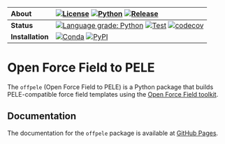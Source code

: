 | **About** | [![License](https://img.shields.io/badge/License-MIT-blue.svg)](LICENSE) [![Python](https://img.shields.io/badge/python-3.6%2C%203.7-blue.svg)](https://martimunicoy.github.io/offpele) [![Release](https://img.shields.io/github/release/martimunicoy/offpele.svg?include_prereleases)](https://github.com/martimunicoy/offpele/releases/) |
| :------ | :------- |
| **Status** | [![Language grade: Python](https://img.shields.io/lgtm/grade/python/g/martimunicoy/offpele.svg?logo=lgtm&logoWidth=18)](https://lgtm.com/projects/g/martimunicoy/offpele/context:python) [![Test](https://github.com/martimunicoy/offpele/workflows/Test/badge.svg)](https://github.com/martimunicoy/offpele/actions?query=workflow%3ATest) [![codecov](https://codecov.io/gh/martimunicoy/offpele/branch/master/graph/badge.svg)](https://codecov.io/gh/martimunicoy/offpele) |
| **Installation** | [![Conda](https://img.shields.io/conda/v/martimunicoy/offpele.svg)](https://anaconda.org/martimunicoy/offpele) [![PyPI](https://img.shields.io/pypi/v/offpele)](https://pypi.org/project/offpele/) |

# Open Force Field to PELE
The `offpele` (Open Force Field to PELE) is a Python package that builds PELE-compatible force field templates using the [Open Force Field toolkit](https://github.com/openforcefield/openforcefield).

## Documentation
The documentation for the `offpele` package is available at [GitHub Pages](https://martimunicoy.github.io/offpele).
